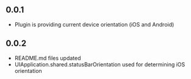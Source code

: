 ## 0.0.1

* Plugin is providing current device orientation (iOS and Android)

## 0.0.2

* README.md files updated
* UIApplication.shared.statusBarOrientation used for determining iOS orientation
